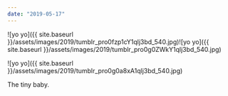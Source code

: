 ```yaml
---
date: "2019-05-17"
---
```


![yo yo]({{ site.baseurl }}/assets/images/2019/tumblr_pro0fzp1cY1qlj3bd_540.jpg)![yo yo]({{ site.baseurl }}/assets/images/2019/tumblr_pro0g0ZWkY1qlj3bd_540.jpg)

![yo yo]({{ site.baseurl }}/assets/images/2019/tumblr_pro0g0a8xA1qlj3bd_540.jpg)

The tiny baby.
